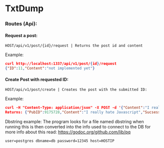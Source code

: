 # TxtDump


### Routes (Api):

#### Request a post:
```
HOST/api/v1/post/{id}/request | Returns the post id and content 
```
Example:
```json
curl http://localhost:1337/api/v1/post/{id}/request
{"ID":11,"Content":"not implemented yet"}
```
#### Create Post with requested ID:

```
HOST/api/v1/post/create | Creates the post with the submitted ID:
```
Example:
```json
curl -H "Content-Type: application/json" -X POST -d '{"Content":"I really hate javascript"}' http://localhost:1337/api/v1/post/create 
Returns: {"PubID":9175728,"Content":"I really hate Javascript","Sucsess":true,"Time":""}
```

Dbstring example:
The program looks for a file named dbstring when running this is then converted into the info used to connect to the DB for more info about this read: https://godoc.org/github.com/lib/pq
```
user=postgres dbname=db password=12345 host=HOSTIP
```